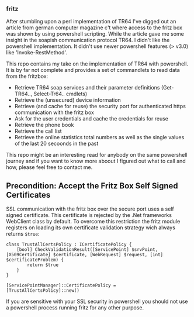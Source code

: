 ### fritz

After stumbling upon a perl implementation of TR64 I've digged out an article from german computer magazine c't where access to the fritz box was shown by using powershell scripting. While the article gave me some insight in the soapish communication protocol TR64. I didn't like the powershell implementation. It didn't use newer powershell features (> v3.0) like 'Invoke-RestMethod'.

This repo contains my take on the implementation of TR64 with powershell. It is by far not complete and provides a set of commandlets to read data from the fritzbox:

* Retrieve TR64 soap services and their parameter definitions (Get-TR64.., Select-Tr64.. cmdlets)
* Retrieve the (unsecured) device information
* Retrieve (and cache for reuse) the security port for authenticated https communication with the fritz box
* Ask for the user credentials and cache the credentials for reuse
* Retrieve the phone book
* Retrieve the call list
* Retrieve the online statistics total numbers as well as the single values of the last 20 secoonds in the past

This repo might be an interesting read for anybody on the same powershell journey and if you want to know more aboout I figured out what to call and how, please feel free to contact me.

## Precondition: Accept the Fritz Box Self Signed Certificates

SSL communication with the fritz box over the secure port uses a self signed certificate. This certificate is rejected by the .Net frameworks WebClient class by default. To overcome this restriction the fritz module registers on loading its own certificate validation strategy wich always returns ``$true``:

```
class TrustAllCertsPolicy : ICertificatePolicy {
    [bool] CheckValidationResult([ServicePoint] $srvPoint, [X509Certificate] $certificate, [WebRequest] $request, [int] $certificateProblem) {
        return $true
    }
}

[ServicePointManager]::CertificatePolicy = [TrustAllCertsPolicy]::new()
```

If you are sensitive with your SSL security in powershell you should not use a powershell process running fritz for any other purpose.





